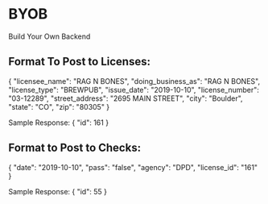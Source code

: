 # BYOB
Build Your Own Backend


## Format To Post to Licenses:
{
"licensee_name": "RAG N BONES",
"doing_business_as": "RAG N BONES",
"license_type": "BREWPUB",
"issue_date": "2019-10-10",
"license_number": "03-12289",
"street_address": "2695 MAIN STREET",
"city": "Boulder",
"state": "CO",
"zip": "80305"
}

Sample Response:
{
    "id": 161
}


## Format to Post to Checks:

{
	"date": "2019-10-10",
	"pass": "false",
	"agency": "DPD",
	"license_id": "161"
}

Sample Response: 
{
    "id": 55
}